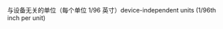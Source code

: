 <span data-ttu-id="d71f7-101">与设备无关的单位（每个单位 1/96 英寸）</span><span class="sxs-lookup"><span data-stu-id="d71f7-101">device-independent units (1/96th inch per unit)</span></span>